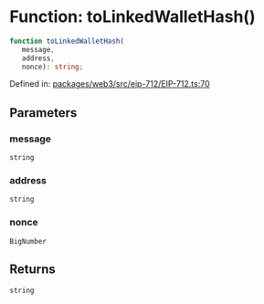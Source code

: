 # Function: toLinkedWalletHash()

```ts
function toLinkedWalletHash(
   message, 
   address, 
   nonce): string;
```

Defined in: [packages/web3/src/eip-712/EIP-712.ts:70](https://github.com/towns-protocol/towns/blob/0db1fd0ac7258e8db8cedfb6183e8eade8284fa1/packages/web3/src/eip-712/EIP-712.ts#L70)

## Parameters

### message

`string`

### address

`string`

### nonce

`BigNumber`

## Returns

`string`
